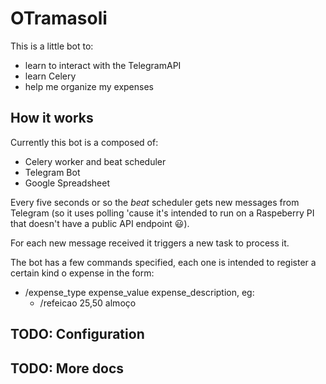 # OTramasoli

This is a little bot to:
* learn to interact with the TelegramAPI
* learn Celery
* help me organize my expenses

## How it works

Currently this bot is a composed of:
* Celery worker and beat scheduler
* Telegram Bot
* Google Spreadsheet

Every five seconds or so the _beat_ scheduler gets new messages from
Telegram (so it uses polling 'cause it's intended to run on a Raspeberry PI
that doesn't have a public API endpoint :smiley:).

For each new message received it triggers a new task to process it.

The bot has a few commands specified, each one is intended to register a
certain kind o expense in the form:
* /expense_type expense_value expense_description, eg:
  * /refeicao 25,50 almoço

## TODO: Configuration

## TODO: More docs